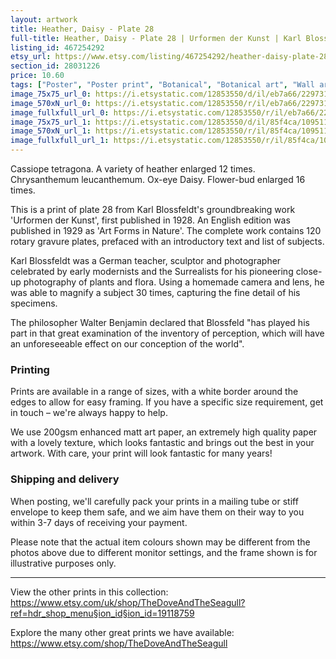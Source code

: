 ```yaml
---
layout: artwork
title: Heather, Daisy - Plate 28 
full-title: Heather, Daisy - Plate 28 | Urformen der Kunst | Karl Blossfeldt |  Botanical print, wall art, room decor, black & white, sepia, vintage
listing_id: 467254292
etsy_url: https://www.etsy.com/listing/467254292/heather-daisy-plate-28-urformen-der?utm_source=ds&utm_medium=api&utm_campaign=api
section_id: 28031226
price: 10.60
tags: ["Poster", "Poster print", "Botanical", "Botanical art", "Wall art", "Botanical poster", "Photograph", "Vintage", "Black and white", "Sepia", "Minimal", "High quality print", "Botanical print"]
image_75x75_url_0: https://i.etsystatic.com/12853550/d/il/eb7a66/2297316166/il_75x75.2297316166_ghsa.jpg?version=0
image_570xN_url_0: https://i.etsystatic.com/12853550/r/il/eb7a66/2297316166/il_570xN.2297316166_ghsa.jpg
image_fullxfull_url_0: https://i.etsystatic.com/12853550/r/il/eb7a66/2297316166/il_fullxfull.2297316166_ghsa.jpg
image_75x75_url_1: https://i.etsystatic.com/12853550/d/il/85f4ca/1095112993/il_75x75.1095112993_iq8p.jpg?version=0
image_570xN_url_1: https://i.etsystatic.com/12853550/r/il/85f4ca/1095112993/il_570xN.1095112993_iq8p.jpg
image_fullxfull_url_1: https://i.etsystatic.com/12853550/r/il/85f4ca/1095112993/il_fullxfull.1095112993_iq8p.jpg
---
```

Cassiope tetragona. A variety of heather enlarged 12 times. 
Chrysanthemum leucanthemum. Ox-eye Daisy. Flower-bud enlarged 16 times.

This is a print of plate 28 from Karl Blossfeldt&#39;s groundbreaking work &#39;Urformen der Kunst&#39;, first published in 1928. An English edition was published in 1929 as &#39;Art Forms in Nature&#39;. The complete work contains 120 rotary gravure plates, prefaced with an introductory text and list of subjects.

Karl Blossfeldt was a German teacher, sculptor and photographer celebrated by early modernists and the Surrealists for his pioneering close-up photography of plants and flora. Using a homemade camera and lens, he was able to magnify a subject 30 times, capturing the fine detail of his specimens.

The philosopher Walter Benjamin declared that Blossfeld &quot;has played his part in that great examination of the inventory of perception, which will have an unforeseeable effect on our conception of the world&quot;. 

### Printing

Prints are available in a range of sizes, with a white border around the edges to allow for easy framing. If you have a specific size requirement, get in touch – we&#39;re always happy to help.

We use 200gsm enhanced matt art paper, an extremely high quality paper with a lovely texture, which looks fantastic and brings out the best in your artwork. With care, your print will look fantastic for many years!

### Shipping and delivery

When posting, we&#39;ll carefully pack your prints in a mailing tube or stiff envelope to keep them safe, and we aim have them on their way to you within 3-7 days of receiving your payment.

Please note that the actual item colours shown may be different from the photos above due to different monitor settings, and the frame shown is for illustrative purposes only.

---

View the other prints in this collection: https://www.etsy.com/uk/shop/TheDoveAndTheSeagull?ref=hdr_shop_menu§ion_id§ion_id=19118759

Explore the many other great prints we have available: https://www.etsy.com/shop/TheDoveAndTheSeagull
